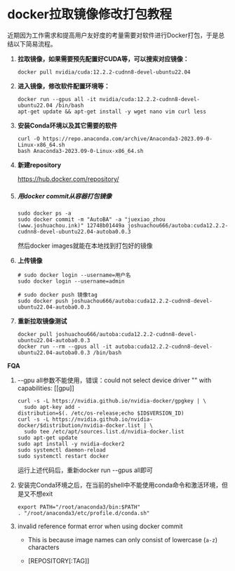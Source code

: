 # docker拉取镜像修改打包教程


近期因为工作需求和提高用户友好度的考量需要对软件进行Docker打包，于是总结以下简易流程。



1. **拉取镜像，如果需要预先配置好CUDA等，可以搜索对应镜像：**

   ```
   docker pull nvidia/cuda:12.2.2-cudnn8-devel-ubuntu22.04
   ```

2. **进入镜像，修改软件配置环境等：**

   ```
   docker run --gpus all -it nvidia/cuda:12.2.2-cudnn8-devel-ubuntu22.04 /bin/bash
   apt-get update && apt-get install -y wget nano vim curl less
   ```

3. **安装Conda环境以及其它需要的软件**

   ```
   curl -O https://repo.anaconda.com/archive/Anaconda3-2023.09-0-Linux-x86_64.sh
   bash Anaconda3-2023.09-0-Linux-x86_64.sh
   ```

4. **新建repository**

   https://hub.docker.com/repository/

5. ##### 用docker commit从容器打包镜像

   ```
   sudo docker ps -a
   sudo docker commit -m "AutoBA" -a "juexiao_zhou (www.joshuachou.ink)" 12748b01449a joshuachou666/autoba:cuda12.2.2-cudnn8-devel-ubuntu22.04-autoba0.0.3
   ```

   然后docker images就能在本地找到打包好的镜像

6. **上传镜像**

   ```
   # sudo docker login --username=用户名
   sudo docker login --username=admin
   
   # sudo docker push 镜像tag
   sudo docker push joshuachou666/autoba:cuda12.2.2-cudnn8-devel-ubuntu22.04-autoba0.0.3
   ```

6. **重新拉取镜像测试**

   ```
   docker pull joshuachou666/autoba:cuda12.2.2-cudnn8-devel-ubuntu22.04-autoba0.0.3
   docker run --rm --gpus all -it autoba:cuda12.2.2-cudnn8-devel-ubuntu22.04-autoba0.0.3 /bin/bash
   ```

   

**FQA**

1. --gpu all参数不能使用，错误：could not select device driver "" with capabilities: [[gpu]] 

   ```
   curl -s -L https://nvidia.github.io/nvidia-docker/gpgkey | \
     sudo apt-key add -
   distribution=$(. /etc/os-release;echo $ID$VERSION_ID)
   curl -s -L https://nvidia.github.io/nvidia-docker/$distribution/nvidia-docker.list | \
     sudo tee /etc/apt/sources.list.d/nvidia-docker.list
   sudo apt-get update
   sudo apt install -y nvidia-docker2
   sudo systemctl daemon-reload
   sudo systemctl restart docker
   ```

   运行上述代码后，重新docker run --gpus all即可

2. 安装完Conda环境之后，在当前的shell中不能使用conda命令和激活环境，但是又不想exit

   ```
   export PATH="/root/anaconda3/bin:$PATH"
   . "/root/anaconda3/etc/profile.d/conda.sh"
   ```

3. invalid reference format error when using docker commit 

   - This is because image names can only consist of lowercase (`a-z`) characters

   - [REPOSITORY[:TAG]]

